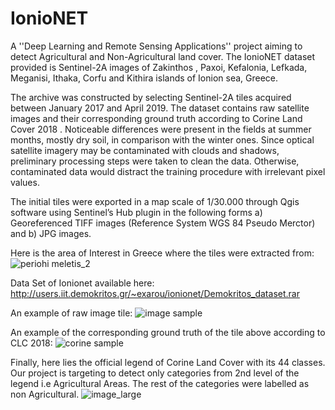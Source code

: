 # IonioNET
A ''Deep Learning and Remote Sensing Applications'' project aiming to detect Agricultural and Non-Agricultural land cover.
 The IonioNET dataset provided is Sentinel-2A images of  Zakinthos , Paxoi, Kefalonia, Lefkada, Meganisi, Ithaka,
 Corfu and Kithira islands of Ionion sea, Greece.

The archive was constructed by selecting Sentinel-2A
tiles acquired between January 2017 and April 2019.
The dataset contains raw satellite images and their corresponding ground truth according to Corine Land Cover 2018 . 
Noticeable differences were present in the fields at summer
months, mostly dry soil, in comparison with the winter ones.
Since optical satellite imagery may be contaminated with
clouds and shadows, preliminary processing steps were
taken to clean the data. Otherwise, contaminated data would
distract the training procedure with irrelevant pixel values.

The initial tiles were exported in a map scale of 1/30.000
through Qgis software using Sentinel’s Hub plugin in the following
forms a) Georeferenced TIFF images (Reference System
WGS 84 Pseudo Merctor) and b) JPG images.

Here is the area of Interest in Greece where the tiles were extracted from:
![periohi meletis_2](https://user-images.githubusercontent.com/27006471/58387905-ba553a80-801f-11e9-9266-f5f029410b69.jpg)

Data Set of Ionionet available here: http://users.iit.demokritos.gr/~exarou/ionionet/Demokritos_dataset.rar

An example of raw image tile:
![image sample](https://user-images.githubusercontent.com/27006471/59543373-731de380-8f13-11e9-946d-afe653cfa226.jpg)



An example of the corresponding ground truth of the tile above according to CLC 2018:
![corine sample](https://user-images.githubusercontent.com/27006471/59543388-a496af00-8f13-11e9-9ab0-0dcb958812a9.jpg)




Finally, here lies the official legend of Corine Land Cover with its 44 classes.
Our project is targeting to detect only categories from 2nd level of the legend i.e Agricultural Areas.
The rest of the categories were labelled as non Agricultural.
![image_large](https://user-images.githubusercontent.com/27006471/58387901-942f9a80-801f-11e9-9b93-72917d9015e3.png)

